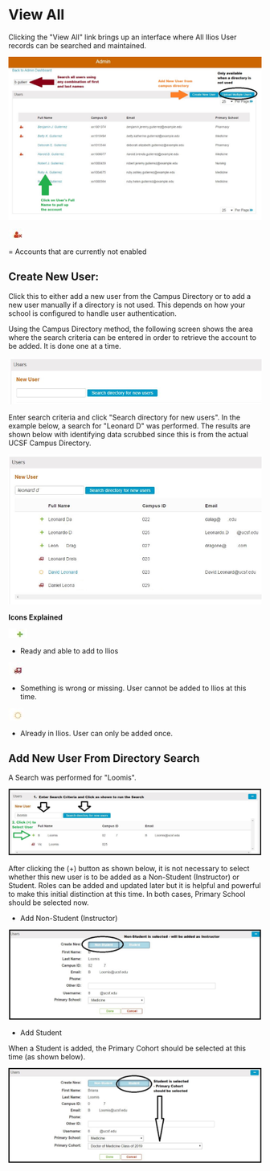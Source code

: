 # View All

Clicking the "View All" link brings up an interface where All Ilios User records can be searched and maintained.

![](../.gitbook/assets/view_all.jpg)

![](../.gitbook/assets/disabled_icon.jpg)

= Accounts that are currently not enabled

## Create New User:

Click this to either add a new user from the Campus Directory or to add a new user manually if a directory is not used. This depends on how your school is configured to handle user authentication.

Using the Campus Directory method, the following screen shows the area where the search criteria can be entered in order to retrieve the account to be added. It is done one at a time.

![](../.gitbook/assets/from_directory.jpg)

 Enter search criteria and click "Search directory for new users". In the example below, a search for "Leonard D" was performed. The results are shown below with identifying data scrubbed since this is from the actual UCSF Campus Directory.

![](../.gitbook/assets/from_directory_2.jpg)

**Icons Explained**

![](../.gitbook/assets/ready_icon.jpg)

- Ready and able to add to Ilios

![](../.gitbook/assets/not_ready_icon.jpg)

 - Something is wrong or missing. User cannot be added to Ilios at this time.

![](../.gitbook/assets/already_in_ilios.jpg)

 - Already in Ilios. User can only be added once.

## Add New User From Directory Search

A Search was performed for "Loomis".

![](../.gitbook/assets/new_user_from_dir_1.jpg)

After clicking the \(+\) button as shown below, it is not necessary to select whether this new user is to be added as a Non-Student \(Instructor\) or Student. Roles can be added and updated later but it is helpful and powerful to make this initial distinction at this time. In both cases, Primary School should be selected now.

* Add Non-Student \(Instructor\)

![](../.gitbook/assets/add_non_student.jpg)

* Add Student

When a Student is added, the Primary Cohort should be selected at this time \(as shown below\).

![](../.gitbook/assets/add_student.jpg)

